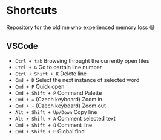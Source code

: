 # Shortcuts

Repository for the old me who experienced memory loss :sweat_smile:

## VSCode

- `Ctrl + tab` Browsing throught the currently open files
- `Ctrl + G` Go to certain line number
- `Ctrl + Shift + K` Delete line
- `Cmd + D` Select the next instance of selected word
- `Cmd + P` Quick open
- `Cmd + Shift + P` Command Palette
- `Cmd + =` (Czech keyboard) Zoom in
- `Cmd + -` (Czech keyboard) Zoom out
- `Alt + Shift + Up/Down` Copy line
- `Alt + Shift + A` Comment selected text
- `Cmd + Shift + ú` Comment line
- `Cmd + Shift + F` Global find
